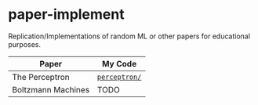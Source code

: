 # paper-implement

Replication/Implementations of random ML or other papers for educational purposes.

| Paper              | My Code                        |
| ------------------ | ------------------------------ |
| The Perceptron     | [`perceptron/`](./perceptron/) |
| Boltzmann Machines | TODO                           |
